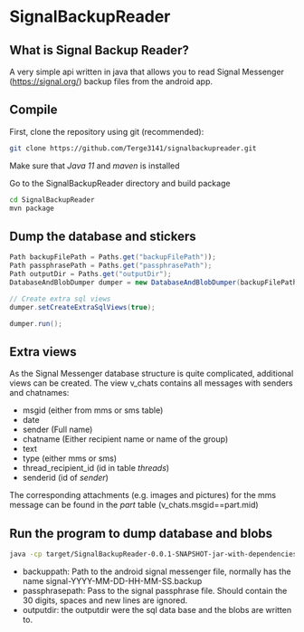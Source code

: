 # SignalBackupReader

## What is Signal Backup Reader?
A very simple api written in java that allows you to read Signal Messenger (https://signal.org/) backup files from the android app.

## Compile
First, clone the repository using git (recommended):
```bash
git clone https://github.com/Terge3141/signalbackupreader.git
```

Make sure that *Java 11* and *maven* is installed

Go to the SignalBackupReader directory and build package
```bash
cd SignalBackupReader
mvn package
```

## Dump the database and stickers
```java
Path backupFilePath = Paths.get("backupFilePath"));
Path passphrasePath = Paths.get("passphrasePath");
Path outputDir = Paths.get("outputDir");
DatabaseAndBlobDumper dumper = new DatabaseAndBlobDumper(backupFilePath, passphrasePath, outputDir);

// Create extra sql views
dumper.setCreateExtraSqlViews(true);

dumper.run();
```

## Extra views
As the Signal Messenger database structure is quite complicated, additional views can be created. The view v_chats contains all messages with senders and chatnames:
* msgid (either from mms or sms table)
* date
* sender (Full name)
* chatname (Either recipient name or name of the group)
* text
* type (either mms or sms)
* thread_recipient_id (id in table _threads_)
* senderid (id of _sender_)

The corresponding attachments (e.g. images and pictures) for the mms message can be found in the _part_ table (v_chats.msgid==part.mid)

## Run the program to dump database and blobs
```bash
java -cp target/SignalBackupReader-0.0.1-SNAPSHOT-jar-with-dependencies.jar signalbackupreader.Program <backuppath> <passphrasepath> <outputdir>
```
* backuppath: Path to the android signal messenger file, normally has the name signal-YYYY-MM-DD-HH-MM-SS.backup
* passphrasepath: Pass to the signal passphrase file. Should contain the 30 digits, spaces and new lines are ignored.
* outputdir: the outputdir were the sql data base and the blobs are written to.
